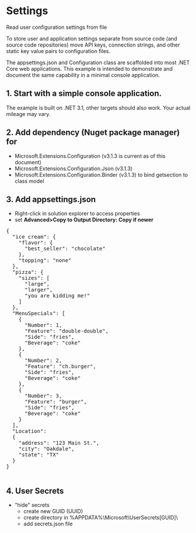 # Settings
Read user configuration settings from file

To store user and application settings separate from source code (and source code repositories) move API keys, connection strings,
and other static key value pairs to configuration files.

The appsettings.json and Configuration class are scaffolded into most .NET Core web applications. This example is intended to 
demonstrate and document the same capability in a minimal console application.


## 1. Start with a simple console application.
The example is built on .NET 3.1, other targets should also work. Your actual mileage may vary.

## 2. Add dependency (Nuget package manager) for 
- Microsoft.Extensions.Configuration  (v3.1.3 is current as of this document)
- Microsoft.Extensions.Configuration.Json  (v3.1.3)
- Microsoft.Extensions.Configuration.Binder (v3.1.3) to bind getsection to class model

## 3. Add appsettings.json
- Right-click in solution explorer to access properties
- set __Advanced>Copy to Output Directory:  Copy if newer__

<pre>
{
  "ice cream": {
    "flavor": {
      "best_seller": "chocolate"
    },
    "topping": "none"
  },
  "pizza": {
    "sizes": [
      "large",
      "larger",
      "you are kidding me!"
    ]
  },
  "MenuSpecials": [
    {
      "Number": 1,
      "Feature": "double-double",
      "Side": "fries",
      "Beverage": "coke"
    },
    {
      "Number": 2,
      "Feature": "ch.burger",
      "Side": "fries",
      "Beverage": "coke"
    },
    {
      "Number": 3,
      "Feature": "burger",
      "Side": "fries",
      "Beverage": "coke"
    }
  ],
  "Location":
  {
    "address": "123 Main St.",
    "city": "Oakdale",
    "state": "TX"
  }
}

</pre>

## 4. User Secrets
- "hide" secrets
     - create new GUID (UUID) 
     - create directory in %APPDATA%\Microsoft\UserSecrets\[GUID]\
     - add secrets.json file
